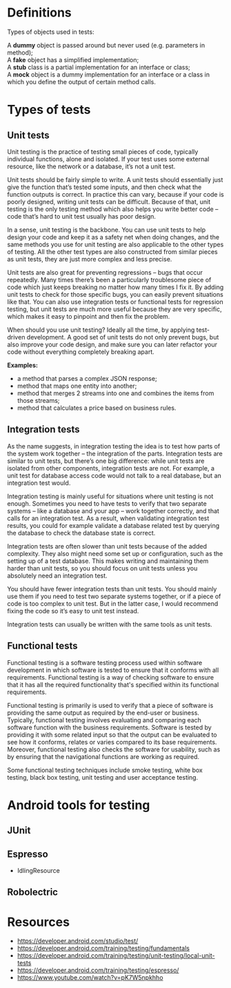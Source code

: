 # Definitions
Types of objects used in tests:

A **dummy** object is passed around but never used (e.g. parameters in method);  
A **fake** object has a simplified implementation;  
A **stub** class is a partial implementation for an interface or class;  
A **mock** object is a dummy implementation for an interface or a class in which you define the output of certain method calls.  

# Types of tests
## Unit tests
Unit testing is the practice of testing small pieces of code, typically individual functions, alone and isolated. If your test uses some external resource, like the network or a database, it’s not a unit test.

Unit tests should be fairly simple to write. A unit tests should essentially just give the function that’s tested some inputs, and then check what the function outputs is correct. In practice this can vary, because if your code is poorly designed, writing unit tests can be difficult. Because of that, unit testing is the only testing method which also helps you write better code – code that’s hard to unit test usually has poor design.

In a sense, unit testing is the backbone. You can use unit tests to help design your code and keep it as a safety net when doing changes, and the same methods you use for unit testing are also applicable to the other types of testing. All the other test types are also constructed from similar pieces as unit tests, they are just more complex and less precise.

Unit tests are also great for preventing regressions – bugs that occur repeatedly. Many times there’s been a particularly troublesome piece of code which just keeps breaking no matter how many times I fix it. By adding unit tests to check for those specific bugs, you can easily prevent situations like that. You can also use integration tests or functional tests for regression testing, but unit tests are much more useful because they are very specific, which makes it easy to pinpoint and then fix the problem.

When should you use unit testing? Ideally all the time, by applying test-driven development. A good set of unit tests do not only prevent bugs, but also improve your code design, and make sure you can later refactor your code without everything completely breaking apart.  

**Examples:**
* a method that parses a complex JSON response;
* method that maps one entity into another;
* method that merges 2 streams into one and combines the items from those streams;
* method that calculates a price based on business rules.
## Integration tests
As the name suggests, in integration testing the idea is to test how parts of the system work together – the integration of the parts. Integration tests are similar to unit tests, but there’s one big difference: while unit tests are isolated from other components, integration tests are not. For example, a unit test for database access code would not talk to a real database, but an integration test would.

Integration testing is mainly useful for situations where unit testing is not enough. Sometimes you need to have tests to verify that two separate systems – like a database and your app – work together correctly, and that calls for an integration test. As a result, when validating integration test results, you could for example validate a database related test by querying the database to check the database state is correct.

Integration tests are often slower than unit tests because of the added complexity. They also might need some set up or configuration, such as the setting up of a test database. This makes writing and maintaining them harder than unit tests, so you should focus on unit tests unless you absolutely need an integration test.

You should have fewer integration tests than unit tests. You should mainly use them if you need to test two separate systems together, or if a piece of code is too complex to unit test. But in the latter case, I would recommend fixing the code so it’s easy to unit test instead.

Integration tests can usually be written with the same tools as unit tests.

## Functional tests
Functional testing is a software testing process used within software development in which software is tested to ensure that it conforms with all requirements. Functional testing is a way of checking software to ensure that it has all the required functionality that's specified within its functional requirements.

Functional testing is primarily is used to verify that a piece of software is providing the same output as required by the end-user or business. Typically, functional testing involves evaluating and comparing each software function with the business requirements. Software is tested by providing it with some related input so that the output can be evaluated to see how it conforms, relates or varies compared to its base requirements. Moreover, functional testing also checks the software for usability, such as by ensuring that the navigational functions are working as required.

Some functional testing techniques include smoke testing, white box testing, black box testing, unit testing and user acceptance testing.

# Android tools for testing
## JUnit


## Espresso
* IdlingResource

## Robolectric


# Resources
* https://developer.android.com/studio/test/
* https://developer.android.com/training/testing/fundamentals
* https://developer.android.com/training/testing/unit-testing/local-unit-tests
* https://developer.android.com/training/testing/espresso/
* https://www.youtube.com/watch?v=pK7W5npkhho
